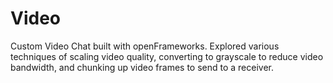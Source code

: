 Video
=====

Custom Video Chat built with openFrameworks. Explored various techniques of scaling video quality, converting to grayscale to reduce video bandwidth, and chunking up video frames to send to a receiver.
